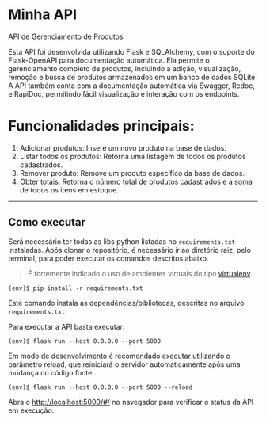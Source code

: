 # Minha API

API de Gerenciamento de Produtos

Esta API foi desenvolvida utilizando Flask e SQLAlchemy, com o suporte do Flask-OpenAPI para documentação automática. Ela permite o gerenciamento completo de produtos, incluindo a adição, visualização, remoção e busca de produtos armazenados em um banco de dados SQLite. A API também conta com a documentação automática via Swagger, Redoc, e RapiDoc, permitindo fácil visualização e interação com os endpoints.

# Funcionalidades principais: 

1. Adicionar produtos: Insere um novo produto na base de dados. 
2. Listar todos os produtos: Retorna uma listagem de todos os produtos cadastrados. 
3. Remover produto: Remove um produto específico da base de dados. 
4. Obter totais: Retorna o número total de produtos cadastrados e a soma de todos os itens em estoque.


---
## Como executar 


Será necessário ter todas as libs python listadas no `requirements.txt` instaladas.
Após clonar o repositório, é necessário ir ao diretório raiz, pelo terminal, para poder executar os comandos descritos abaixo.

> É fortemente indicado o uso de ambientes virtuais do tipo [virtualenv](https://virtualenv.pypa.io/en/latest/installation.html).

```
(env)$ pip install -r requirements.txt
```

Este comando instala as dependências/bibliotecas, descritas no arquivo `requirements.txt`.

Para executar a API  basta executar:

```
(env)$ flask run --host 0.0.0.0 --port 5000
```

Em modo de desenvolvimento é recomendado executar utilizando o parâmetro reload, que reiniciará o servidor
automaticamente após uma mudança no código fonte. 

```
(env)$ flask run --host 0.0.0.0 --port 5000 --reload
```

Abra o [http://localhost:5000/#/](http://localhost:5000/#/) no navegador para verificar o status da API em execução.
